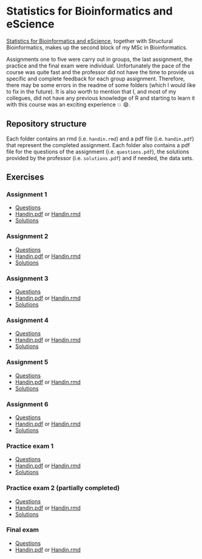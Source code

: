 # Statistics for Bioinformatics and eScience

[Statistics for Bioinformatics and eScience](https://kurser.ku.dk/course/nmak14029u), together with Structural Bioinformatics, makes up the second block of my MSc in Bioinformatics.

Assignments one to five were carry out in groups, the last assignment, the practice and the final exam were individual. Unfortunately the pace of the course was quite fast and the professor did not have the time to provide us specific and complete feedback for each group assignment. Therefore, there may be some errors in the readme of some folders (which I would like to fix in the future). It is also worth to mention that I, and most of my collegues, did not have any previous knowledge of R and starting to learn it with this course was an exciting experience :boom: :smile:.

## Repository structure

Each folder contains an rmd (i.e. <code>handin.rmd</code>) and a pdf file (i.e. <code>handin.pdf</code>) that represent the completed assignment. Each folder also contains a pdf file for the questions of the assignment (i.e. <code>questions.pdf</code>), the solutions provided by the professor (i.e. <code>solutions.pdf</code>) and if needed, the data sets. 

## Exercises

### Assignment 1
  * [Questions](https://github.com/St3451/Statistics_for_Bioinformatics/blob/master/assignment1/questions1.pdf)
  * [Handin.pdf](https://github.com/St3451/Statistics_for_Bioinformatics/blob/master/assignment1/handin1.pdf) or [Handin.rmd](https://github.com/St3451/Statistics_for_Bioinformatics/blob/master/assignment1/handin1.rmd)
  * [Solutions](https://github.com/St3451/Statistics_for_Bioinformatics/blob/master/assignment1/solutions1.pdf)

### Assignment 2
  * [Questions](https://github.com/St3451/Statistics_for_Bioinformatics/blob/master/assignment2/questions2.pdf)
  * [Handin.pdf](https://github.com/St3451/Statistics_for_Bioinformatics/blob/master/assignment2/handin2.pdf) or [Handin.rmd](https://github.com/St3451/Statistics_for_Bioinformatics/blob/master/assignment2/handin2.rmd)
  * [Solutions](https://github.com/St3451/Statistics_for_Bioinformatics/blob/master/assignment2/solutions2.pdf)
  
### Assignment 3
  * [Questions](https://github.com/St3451/Statistics_for_Bioinformatics/blob/master/assignment3/questions3.pdf)
  * [Handin.pdf](https://github.com/St3451/Statistics_for_Bioinformatics/blob/master/assignment3/handin3.pdf) or [Handin.rmd](https://github.com/St3451/Statistics_for_Bioinformatics/blob/master/assignment3/handin3.rmd)
  * [Solutions](https://github.com/St3451/Statistics_for_Bioinformatics/blob/master/assignment3/solutions3.pdf)
  
### Assignment 4
  * [Questions](https://github.com/St3451/Statistics_for_Bioinformatics/blob/master/assignment4/questions4.pdf)
  * [Handin.pdf](https://github.com/St3451/Statistics_for_Bioinformatics/blob/master/assignment4/handin4.pdf) or [Handin.rmd](https://github.com/St3451/Statistics_for_Bioinformatics/blob/master/assignment4/handin4.Rmd)
  * [Solutions](https://github.com/St3451/Statistics_for_Bioinformatics/blob/master/assignment4/solutions4.pdf)
  
### Assignment 5
  * [Questions](https://github.com/St3451/Statistics_for_Bioinformatics/blob/master/assignment5/questions5.pdf)
  * [Handin.pdf](https://github.com/St3451/Statistics_for_Bioinformatics/blob/master/assignment5/handin5.pdf) or [Handin.rmd](https://github.com/St3451/Statistics_for_Bioinformatics/blob/master/assignment5/handin5.Rmd)
  * [Solutions](https://github.com/St3451/Statistics_for_Bioinformatics/blob/master/assignment5/solutions5.pdf)
  
### Assignment 6
  * [Questions](https://github.com/St3451/Statistics_for_Bioinformatics/blob/master/assignment6/questions6.pdf)
  * [Handin.pdf](https://github.com/St3451/Statistics_for_Bioinformatics/blob/master/assignment6/handin6.pdf) or [Handin.rmd](https://github.com/St3451/Statistics_for_Bioinformatics/blob/master/assignment6/handin6.Rmd)
  * [Solutions](https://github.com/St3451/Statistics_for_Bioinformatics/blob/master/assignment6/solutions6.pdf)
  
### Practice exam 1
  * [Questions](https://github.com/St3451/Statistics_for_Bioinformatics/blob/master/practice1/questions_p1.pdf)
  * [Handin.pdf](https://github.com/St3451/Statistics_for_Bioinformatics/blob/master/practice1/practice1.pdf) or [Handin.rmd](https://github.com/St3451/Statistics_for_Bioinformatics/blob/master/practice1/practice1.Rmd)
  * [Solutions](https://github.com/St3451/Statistics_for_Bioinformatics/blob/master/practice1/solutions_p1.pdf)

### Practice exam 2 (partially completed)
  * [Questions](https://github.com/St3451/Statistics_for_Bioinformatics/blob/master/practice2/questions_p2.pdf)
  * [Handin.pdf](https://github.com/St3451/Statistics_for_Bioinformatics/blob/master/practice2/practice2.pdf) or [Handin.rmd](https://github.com/St3451/Statistics_for_Bioinformatics/blob/master/practice2/practice2.Rmd)
  * [Solutions](https://github.com/St3451/Statistics_for_Bioinformatics/blob/master/practice2/solutions_p2.pdf)
  
### Final exam
  * [Questions](https://github.com/St3451/Statistics_for_Bioinformatics/blob/master/the_final_exam/questions.pdf)
  * [Handin.pdf](https://github.com/St3451/Statistics_for_Bioinformatics/blob/master/the_final_exam/final_exam.pdf) or [Handin.rmd](https://github.com/St3451/Statistics_for_Bioinformatics/blob/master/the_final_exam/final_exam.Rmd)

